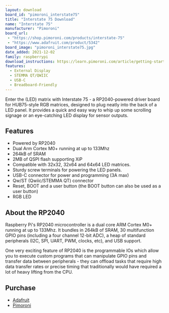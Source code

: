 ```yaml
---
layout: download
board_id: "pimoroni_interstate75"
title: "Interstate 75 Download"
name: "Interstate 75"
manufacturer: "Pimoroni"
board_url:
 - "https://shop.pimoroni.com/products/interstate-75"
 - "https://www.adafruit.com/product/5342"
board_image: "pimoroni_interstate75.jpg"
date_added: 2021-12-02
family: raspberrypi
download_instructions: https://learn.pimoroni.com/article/getting-started-with-interstate-75#circuitpython
features:
  - External Display
  - STEMMA QT/QWIIC
  - USB-C
  - Breadboard-Friendly
---
```


Enter the (LED) matrix with Interstate 75 - a RP2040-powered driver board for HUB75-style RGB matrices, designed to plug neatly into the back of a LED panel. It provides a quick and easy way to whip up some scrolling signage or an eye-catching LED display for sensor outputs.

## Features
* Powered by RP2040
* Dual Arm Cortex M0+ running at up to 133Mhz
* 264kB of SRAM
* 2MB of QSPI flash supporting XiP
* Compatible with 32x32, 32x64 and 64x64 LED matrices.
* Sturdy screw terminals for powering the LED panels.
* USB-C connector for power and programming (3A max)
* Qw/ST (Qwiic/STEMMA QT) connector
* Reset, BOOT and a user button (the BOOT button can also be used as a user button)
* RGB LED

## About the RP2040
Raspberry Pi's RP2040 microcontroller is a dual core ARM Cortex M0+ running at up to 133Mhz. It bundles in 264kB of SRAM, 30 multifunction GPIO pins (including a four channel 12-bit ADC), a heap of standard peripherals (I2C, SPI, UART, PWM, clocks, etc), and USB support.

One very exciting feature of RP2040 is the programmable IOs which allow you to execute custom programs that can manipulate GPIO pins and transfer data between peripherals - they can offload tasks that require high data transfer rates or precise timing that traditionally would have required a lot of heavy lifting from the CPU.

## Purchase
* [Adafruit](https://www.adafruit.com/product/5342)
* [Pimoroni](https://shop.pimoroni.com/products/interstate-75)
